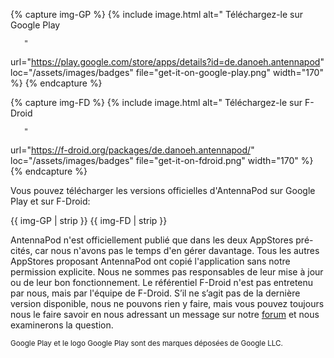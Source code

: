 <!-- mdpo-disable -->

{% capture img-GP %}
{% include image.html
   alt="
       <!-- mdpo-enable-next-line -->
       Téléchargez-le sur Google Play

       "
   url="https://play.google.com/store/apps/details?id=de.danoeh.antennapod"
   loc="/assets/images/badges"
   file="get-it-on-google-play.png"
   width="170"
%}
{% endcapture %}

{% capture img-FD %}
{% include image.html
   alt="
       <!-- mdpo-enable-next-line -->
       Téléchargez-le sur F-Droid

       "
   url="https://f-droid.org/packages/de.danoeh.antennapod/"
   loc="/assets/images/badges"
   file="get-it-on-fdroid.png"
   width="170"
%}
{% endcapture %}

<!-- mdpo-enable -->

Vous pouvez télécharger les versions officielles d'AntennaPod sur Google Play et
sur F-Droid:

<!-- mdpo-disable-next-line -->
{{ img-GP | strip }} {{ img-FD | strip }}

AntennaPod n'est officiellement publié que dans les deux AppStores pré-cités, car
nous n'avons pas le temps d'en gérer davantage. Tous les autres AppStores
proposant AntennaPod ont copié l'application sans notre permission explicite.
Nous ne sommes pas responsables de leur mise à jour ou de leur bon
fonctionnement. Le référentiel F-Droid n'est pas entretenu par nous, mais par
l'équipe de F-Droid. S’il ne s’agit pas de la dernière version disponible, nous
ne pouvons rien y faire, mais vous pouvez toujours nous le faire savoir en nous
adressant un message sur notre [forum](https://forum.antennapod.org/) et nous
examinerons la question.

<small>Google Play et le logo Google Play sont des marques déposées de Google
LLC.</small>
